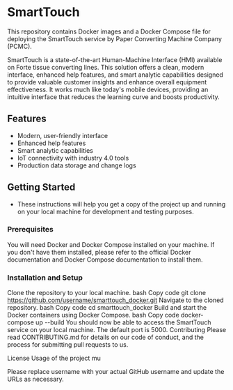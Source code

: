 # SmartTouch
This repository contains Docker images and a Docker Compose file for deploying the SmartTouch service by Paper Converting Machine Company (PCMC).

SmartTouch is a state-of-the-art Human-Machine Interface (HMI) available on Forte tissue converting lines. This solution offers a clean, modern interface, enhanced help features, and smart analytic capabilities designed to provide valuable customer insights and enhance overall equipment effectiveness. It works much like today's mobile devices, providing an intuitive interface that reduces the learning curve and boosts productivity.

## Features
- Modern, user-friendly interface
- Enhanced help features
- Smart analytic capabilities
- IoT connectivity with industry 4.0 tools
- Production data storage and change logs

## Getting Started
- These instructions will help you get a copy of the project up and running on your local machine for development and testing purposes.

### Prerequisites
You will need Docker and Docker Compose installed on your machine. If you don't have them installed, please refer to the official Docker documentation and Docker Compose documentation to install them.

### Installation and Setup
Clone the repository to your local machine.
bash
Copy code
git clone https://github.com/username/smarttouch_docker.git
Navigate to the cloned repository.
bash
Copy code
cd smarttouch_docker
Build and start the Docker containers using Docker Compose.
bash
Copy code
docker-compose up --build
You should now be able to access the SmartTouch service on your local machine. The default port is 5000.
Contributing
Please read CONTRIBUTING.md for details on our code of conduct, and the process for submitting pull requests to us.

License
Usage of the project mu

Please replace username with your actual GitHub username and update the URLs as necessary.
